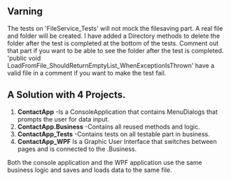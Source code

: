 ## Varning 
The tests on 'FileService_Tests' will not mock the filesaving part. A real file and folder will be created.
I have added a Directory methods to delete the folder after the test is completed at the bottom of the tests.
Comment out that part if you want to be able to see the folder after the test is completed.
'public void LoadFromFile_ShouldReturnEmptyList_WhenExceptionIsThrown' have a valid file in a comment if you want to make the test fail.


## A Solution with 4 Projects.
1. **ContactApp**
   -Is a ConsoleApplication that contains MenuDialogs that prompts the user for data input.
2. **ContactApp.Business**
   -Contains all reused methods and logic.
3. **ContactApp_Tests**
   -Contains tests on all testable part in business.
4. **ContactApp_WPF**
   Is a Graphic User Interface that switches between pages and is connected to the .Business.


Both the console application and the WPF application use the same business logic and saves and loads data to the same file.
